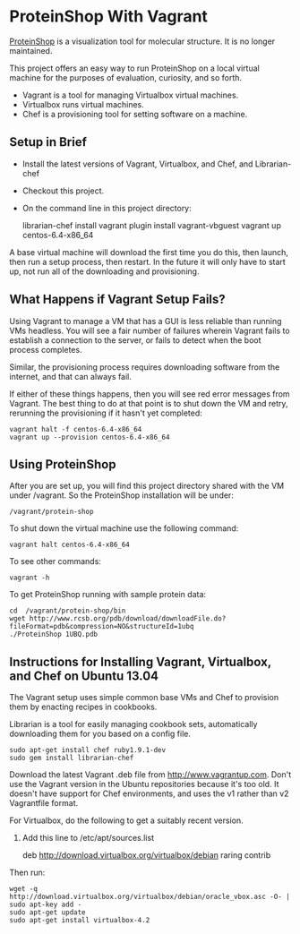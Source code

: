 ProteinShop With Vagrant
========================

[ProteinShop](http://proteinshop.org/) is a visualization tool for molecular
structure. It is no longer maintained.

This project offers an easy way to run ProteinShop on a local virtual machine
for the purposes of evaluation, curiosity, and so forth.

  * Vagrant is a tool for managing Virtualbox virtual machines.
  * Virtualbox runs virtual machines.
  * Chef is a provisioning tool for setting software on a machine.

Setup in Brief
--------------

  * Install the latest versions of Vagrant, Virtualbox, and Chef, and Librarian-chef
  * Checkout this project.
  * On the command line in this project directory:

    librarian-chef install
    vagrant plugin install vagrant-vbguest
    vagrant up centos-6.4-x86_64

A base virtual machine will download the first time you do this, then launch,
then run a setup process, then restart. In the future it will only have to
start up, not run all of the downloading and provisioning.

What Happens if Vagrant Setup Fails?
------------------------------------

Using Vagrant to manage a VM that has a GUI is less reliable than running VMs
headless. You will see a fair number of failures wherein Vagrant fails to
establish a connection to the server, or fails to detect when the boot process
completes.

Similar, the provisioning process requires downloading software from the
internet, and that can always fail.

If either of these things happens, then you will see red error messages from
Vagrant. The best thing to do at that point is to shut down the VM and
retry, rerunning the provisioning if it hasn't yet completed:

    vagrant halt -f centos-6.4-x86_64
    vagrant up --provision centos-6.4-x86_64

Using ProteinShop
-----------------

After you are set up, you will find this project directory shared with the
VM under /vagrant. So the ProteinShop installation will be under:

    /vagrant/protein-shop

To shut down the virtual machine use the following command:

    vagrant halt centos-6.4-x86_64

To see other commands:

    vagrant -h

To get ProteinShop running with sample protein data:

    cd  /vagrant/protein-shop/bin
    wget http://www.rcsb.org/pdb/download/downloadFile.do?fileFormat=pdb&compression=NO&structureId=1ubq
    ./ProteinShop 1UBQ.pdb

Instructions for Installing Vagrant, Virtualbox, and Chef on Ubuntu 13.04
-------------------------------------------------------------------------

The Vagrant setup uses simple common base VMs and Chef to provision them by
enacting recipes in cookbooks.

Librarian is a tool for easily managing cookbook sets, automatically downloading
them for you based on a config file.

    sudo apt-get install chef ruby1.9.1-dev
    sudo gem install librarian-chef

Download the latest Vagrant .deb file from http://www.vagrantup.com. Don't use
the Vagrant version in the Ubuntu repositories because it's too old. It doesn't
have support for Chef environments, and uses the v1 rather than v2 Vagrantfile
format.

For Virtualbox, do the following to get a suitably recent version.

1) Add this line to /etc/apt/sources.list

    deb http://download.virtualbox.org/virtualbox/debian raring contrib

Then run:

    wget -q http://download.virtualbox.org/virtualbox/debian/oracle_vbox.asc -O- | sudo apt-key add -
    sudo apt-get update
    sudo apt-get install virtualbox-4.2

